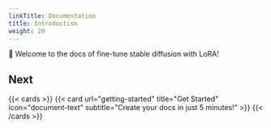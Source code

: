```yaml
---
linkTitle: Documentation
title: Introduction
weight: 20
---
```


👋 Welcome to the docs of fine-tune stable diffusion with LoRA!

<!--more-->


## Next

{{< cards >}}
  {{< card url="getting-started" title="Get Started" icon="document-text" subtitle="Create your docs in just 5 minutes!" >}}
{{< /cards >}}
